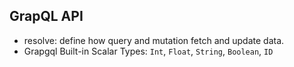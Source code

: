 ## GrapQL API

- resolve: define how query and mutation fetch and update data.
- Grapgql Built-in Scalar Types: `Int`, `Float`, `String`, `Boolean`, `ID`